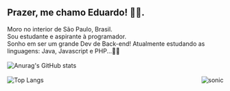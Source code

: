 ## Prazer, me chamo Eduardo! 👋👋.
Moro no interior de São Paulo, Brasil.
<br>
Sou estudante e aspirante à programador.
<br>
Sonho em ser um grande Dev de Back-end! Atualmente estudando as linguagens: Java, Javascript e PHP...💭💭
<br><br>
![Anurag's GitHub stats](https://github-readme-stats.vercel.app/api?username=eduardosouzaramospedroni&show_icons=true&theme=tokyonight&border_radius=15)
<br><br>
![Top Langs](https://github-readme-stats.vercel.app/api/top-langs/?username=eduardosouzaramospedroni&hide_progress=true&theme=tokyonight&border_radius=15)
<img align="right" alt="sonic" src="https://media1.giphy.com/media/v1.Y2lkPTc5MGI3NjExdmFqdTJmYTJzb2plMm90Y3VwanEwempuZjBpMHdveHYxM3Budm81YyZlcD12MV9pbnRlcm5hbF9naWZfYnlfaWQmY3Q9Zw/qK2WSgYX1B5CM/giphy.gif">
